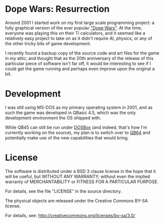 Dope Wars: Resurrection
==

Around 2001 I started work on my first large scale programming project: a fully graphical version of the ever popular ["Dope Wars"](https://en.wikipedia.org/wiki/Drugwars). At the time, everyone was playing this on their Ti calculators, and it seemed like a relatively easy project to take on as it didn't require AI, physics, or any of the other tricky bits of game development.

I recently found a backup copy of the source code and art files for the game in my attic; and thought that as the 20th anniversary of the release of this particular piece of software isn't far off, it would be interesting to see if I could get the game running and perhaps even improve upon the original a bit.

Development
==

I was still using MS-DOS as my primary operating system in 2001, and as such the game was developed in QBasic 4.5, which was the only development environment the OS shipped with.

While QB45 can still be run under [DOSBox](https://en.wikipedia.org/wiki/DOSBox) (and indeed, that's how I'm currently working on the source), my plan is to switch over to [QB64](https://en.wikipedia.org/wiki/QB64) and potentially make use of the new capabilities that would bring.

License
==

The software is distributed under a BSD 3 clause license in the hope that it
will be useful, but WITHOUT ANY WARRANTY; without even the implied warranty of
MERCHANTABILITY or FITNESS FOR A PARTICULAR PURPOSE.

For details, see the file "LICENSE" in the source directory.

The physical objects are released under the Creative Commons BY-SA license.

For details, see: http://creativecommons.org/licenses/by-sa/3.0/
